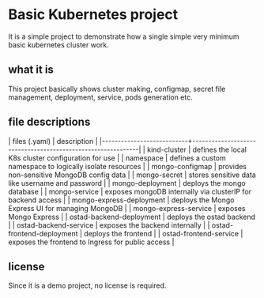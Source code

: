 # Basic Kubernetes project

It is a simple project to demonstrate how a single simple very minimum basic kubernetes cluster work.

## what it is

This project basically shows cluster making, configmap, secret file management, deployment, service, pods generation etc.

## file descriptions

| files (.yaml)             | description                                                 |
|---------------------------+-------------------------------------------------------------|
| kind-cluster              | defines the local K8s cluster configuration for use         |
| namespace                 | defines a custom namespace to logically isolate resources   |
| mongo-configmap           | provides non-sensitive MongoDB config data                  |
| mongo-secret              | stores sensitive data like username and password            |
| mongo-deployment          | deploys the mongo database                                  |
| mongo-service             | exposes mongoDB internally via clusterIP for backend access |
| mongo-express-deployment  | deploys the Mongo Express UI for managing MongoDB           |
| mongo-express-service     | exposes Mongo Express                                       |
| ostad-backend-deployment  | deploys the ostad backend                                   |
| ostad-backend-service     | exposes the backend internally                              |
| ostad-frontend-deployment | deploys the frontend                                        |
| ostad-frontend-service    | exposes the frontend to Ingress for public access           |

## license

Since it is a demo project, no license is required.

